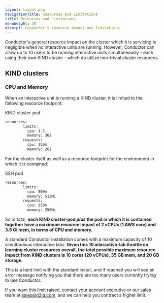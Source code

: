 ```yaml
---
layout: layout.pug
navigationTitle: Resources and Limitations
title: Resources and Limitations
menuWeight: 30
excerpt: Conductor's resource impact and limitations
---
```


Conductor's general resource impact on the cluster which it is servicing is negligible when no interactive units are running. However, Conductor can allow up to 10 users to be running interactive units simultaneously - each using their own KIND cluster - which do utilize non-trivial cluster resources.

## KIND clusters

### CPU and Memory

When an interactive unit is running a KIND cluster, it is limited to the following resource footprint:

KIND cluster-pod
```bash
resources:
        limits:
          cpu: 1.5
          memory: 3Gi
        requests:
          cpu: 250m
          memory: 2Gi
```
For the cluster itself as well as a resource footprint for the environment in which it is contained:

SSH pod
```bash
resources:
        limits:
          cpu: 500m
          memory: 512Mi
        requests:
          cpu: 250m
          memory: 256Mi
```

So in total, **each KIND cluster-pod *plus* the pod in which it is contained together have a maximum resource impact of 2 vCPUs (1 AWS core) and 3.5 Gi mem, in terms of CPU and memory.**

A standard Conductor installation comes with a maximum capacity of 10 simultaneous interactive labs. **Given this 10 interactive-lab throttle on learning cluster resources overall, the total possible maximum resource impact from KIND clusters is 10 cores (20 vCPUs), 35 GB mem, and 20 GB storage.**

This is a hard limit with the standard install, and if reached you will see an error message notifying you that there are too many users currently trying to use Conductor.

If you want this limit raised, contact your account executive or our sales team at sales@d2iq.com, and we can help you contract a higher limit.

